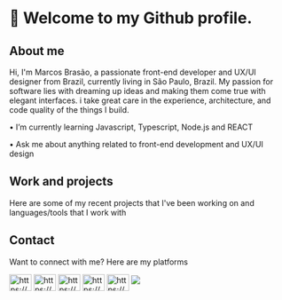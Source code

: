 # 👋 Welcome to my Github profile. 

## About me
<div>
  <p>Hi, I'm Marcos Brasão, a passionate front-end developer and UX/UI designer from Brazil, currently living in São Paulo, Brazil. My passion for software lies with dreaming up ideas and making them come true with elegant interfaces. i take great care in the experience, architecture, and code quality of the things I build.</p>
  <p>• I’m currently learning Javascript, Typescript, Node.js and REACT</p>
  <p>• Ask me about anything related to front-end development and UX/UI design</p>
</div>

## Work and projects
<div>
  <p>Here are some of my recent projects that I've been working on and languages/tools that I work with</p>
</div>

## Contact
<div>
  <p>Want to connect with me? Here are my platforms</p>
  <a href="https://linkedin.com/in/https://www.linkedin.com/in/mavibrasao/" target="blank"><img align="center" src="https://raw.githubusercontent.com/rahuldkjain/github-profile-readme-generator/master/src/images/icons/Social/linked-in-alt.svg" alt="https://www.linkedin.com/in/mavibrasao/" height="30" width="40" /></a>
  <a href="https://instagram.com/https://www.instagram.com/hello.mavibrasao/" target="blank"><img align="center" src="https://raw.githubusercontent.com/rahuldkjain/github-profile-readme-generator/master/src/images/icons/Social/instagram.svg" alt="https://www.instagram.com/hello.mavibrasao/" height="30" width="40" /></a>
  <a href="https://dribbble.com/https://dribbble.com/mavibrasao" target="blank"><img align="center" src="https://raw.githubusercontent.com/rahuldkjain/github-profile-readme-generator/master/src/images/icons/Social/dribbble.svg" alt="https://dribbble.com/mavibrasao" height="30" width="40" /></a>
  <a href="https://www.behance.net/https://www.behance.net/mavibrasao" target="blank"><img align="center" src="https://raw.githubusercontent.com/rahuldkjain/github-profile-readme-generator/master/src/images/icons/Social/behance.svg" alt="https://www.behance.net/mavibrasao" height="30" width="40" /></a>
  <a href="https://www.behance.net/https://www.behance.net/mavibrasao" target="blank"><img align="center" src="https://raw.githubusercontent.com/rahuldkjain/github-profile-readme-generator/master/src/images/icons/Social/behance.svg" alt="https://www.behance.net/mavibrasao" height="30" width="40" /></a>
  <a href="mailto:hello.mavibrasao@gmail.com"><img loading="lazy" src="https://img.shields.io/badge/Gmail-D14836?style=for-the-badge&logo=gmail&logoColor=white" target="_blank"></a>
</div>





</p>
  
</div>







